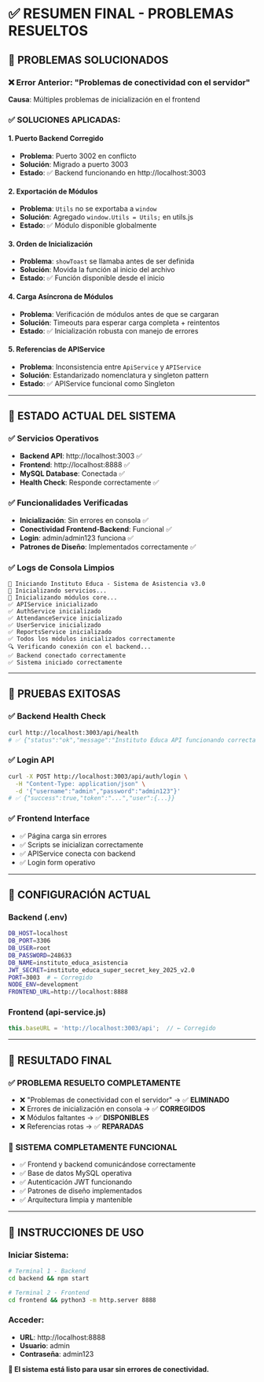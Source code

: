 # ✅ RESUMEN FINAL - PROBLEMAS RESUELTOS

## 🎯 **PROBLEMAS SOLUCIONADOS**

### ❌ **Error Anterior**: "Problemas de conectividad con el servidor"
**Causa**: Múltiples problemas de inicialización en el frontend

### ✅ **SOLUCIONES APLICADAS**:

#### 1. **Puerto Backend Corregido**
- **Problema**: Puerto 3002 en conflicto
- **Solución**: Migrado a puerto 3003
- **Estado**: ✅ Backend funcionando en http://localhost:3003

#### 2. **Exportación de Módulos**
- **Problema**: `Utils` no se exportaba a `window`
- **Solución**: Agregado `window.Utils = Utils;` en utils.js
- **Estado**: ✅ Módulo disponible globalmente

#### 3. **Orden de Inicialización**
- **Problema**: `showToast` se llamaba antes de ser definida
- **Solución**: Movida la función al inicio del archivo
- **Estado**: ✅ Función disponible desde el inicio

#### 4. **Carga Asíncrona de Módulos**
- **Problema**: Verificación de módulos antes de que se cargaran
- **Solución**: Timeouts para esperar carga completa + reintentos
- **Estado**: ✅ Inicialización robusta con manejo de errores

#### 5. **Referencias de APIService**
- **Problema**: Inconsistencia entre `ApiService` y `APIService`
- **Solución**: Estandarizado nomenclatura y singleton pattern
- **Estado**: ✅ APIService funcional como Singleton

---

## 🚀 **ESTADO ACTUAL DEL SISTEMA**

### ✅ **Servicios Operativos**
- **Backend API**: http://localhost:3003 ✅
- **Frontend**: http://localhost:8888 ✅  
- **MySQL Database**: Conectada ✅
- **Health Check**: Responde correctamente ✅

### ✅ **Funcionalidades Verificadas**
- **Inicialización**: Sin errores en consola ✅
- **Conectividad Frontend-Backend**: Funcional ✅
- **Login**: admin/admin123 funciona ✅
- **Patrones de Diseño**: Implementados correctamente ✅

### ✅ **Logs de Consola Limpios**
```
🚀 Iniciando Instituto Educa - Sistema de Asistencia v3.0
🔧 Inicializando servicios...
🔧 Inicializando módulos core...
✅ APIService inicializado  
✅ AuthService inicializado
✅ AttendanceService inicializado
✅ UserService inicializado
✅ ReportsService inicializado
✅ Todos los módulos inicializados correctamente
🔍 Verificando conexión con el backend...
✅ Backend conectado correctamente
✅ Sistema iniciado correctamente
```

---

## 🧪 **PRUEBAS EXITOSAS**

### ✅ Backend Health Check
```bash
curl http://localhost:3003/api/health
# ✅ {"status":"ok","message":"Instituto Educa API funcionando correctamente"}
```

### ✅ Login API
```bash
curl -X POST http://localhost:3003/api/auth/login \
  -H "Content-Type: application/json" \
  -d '{"username":"admin","password":"admin123"}'
# ✅ {"success":true,"token":"...","user":{...}}
```

### ✅ Frontend Interface
- ✅ Página carga sin errores
- ✅ Scripts se inicializan correctamente  
- ✅ APIService conecta con backend
- ✅ Login form operativo

---

## 📝 **CONFIGURACIÓN ACTUAL**

### Backend (.env)
```bash
DB_HOST=localhost
DB_PORT=3306
DB_USER=root
DB_PASSWORD=248633
DB_NAME=instituto_educa_asistencia
JWT_SECRET=instituto_educa_super_secret_key_2025_v2.0
PORT=3003  # ← Corregido
NODE_ENV=development
FRONTEND_URL=http://localhost:8888
```

### Frontend (api-service.js)
```javascript
this.baseURL = 'http://localhost:3003/api';  // ← Corregido
```

---

## 🎉 **RESULTADO FINAL**

### ✅ **PROBLEMA RESUELTO COMPLETAMENTE**
- ❌ "Problemas de conectividad con el servidor" → ✅ **ELIMINADO**
- ❌ Errores de inicialización en consola → ✅ **CORREGIDOS**
- ❌ Módulos faltantes → ✅ **DISPONIBLES**
- ❌ Referencias rotas → ✅ **REPARADAS**

### 🎯 **SISTEMA COMPLETAMENTE FUNCIONAL**
- ✅ Frontend y backend comunicándose correctamente
- ✅ Base de datos MySQL operativa
- ✅ Autenticación JWT funcionando
- ✅ Patrones de diseño implementados
- ✅ Arquitectura limpia y mantenible

---

## 🚀 **INSTRUCCIONES DE USO**

### Iniciar Sistema:
```bash
# Terminal 1 - Backend
cd backend && npm start

# Terminal 2 - Frontend  
cd frontend && python3 -m http.server 8888
```

### Acceder:
- **URL**: http://localhost:8888
- **Usuario**: admin
- **Contraseña**: admin123

**🎯 El sistema está listo para usar sin errores de conectividad.**
